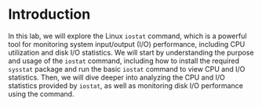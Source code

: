 # Introduction

In this lab, we will explore the Linux `iostat` command, which is a powerful tool for monitoring system input/output (I/O) performance, including CPU utilization and disk I/O statistics. We will start by understanding the purpose and usage of the `iostat` command, including how to install the required `sysstat` package and run the basic `iostat` command to view CPU and I/O statistics. Then, we will dive deeper into analyzing the CPU and I/O statistics provided by `iostat`, as well as monitoring disk I/O performance using the command.

